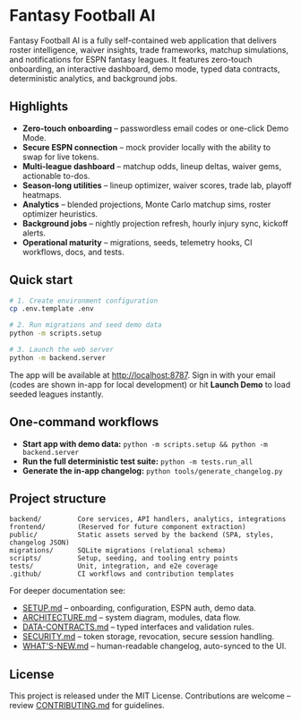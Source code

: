 # Fantasy Football AI

Fantasy Football AI is a fully self-contained web application that delivers roster intelligence, waiver insights, trade frameworks, matchup simulations, and notifications for ESPN fantasy leagues. It features zero-touch onboarding, an interactive dashboard, demo mode, typed data contracts, deterministic analytics, and background jobs.

## Highlights

- **Zero-touch onboarding** – passwordless email codes or one-click Demo Mode.
- **Secure ESPN connection** – mock provider locally with the ability to swap for live tokens.
- **Multi-league dashboard** – matchup odds, lineup deltas, waiver gems, actionable to-dos.
- **Season-long utilities** – lineup optimizer, waiver scores, trade lab, playoff heatmaps.
- **Analytics** – blended projections, Monte Carlo matchup sims, roster optimizer heuristics.
- **Background jobs** – nightly projection refresh, hourly injury sync, kickoff alerts.
- **Operational maturity** – migrations, seeds, telemetry hooks, CI workflows, docs, and tests.

## Quick start

```bash
# 1. Create environment configuration
cp .env.template .env

# 2. Run migrations and seed demo data
python -m scripts.setup

# 3. Launch the web server
python -m backend.server
```

The app will be available at [http://localhost:8787](http://localhost:8787). Sign in with your email (codes are shown in-app for local development) or hit **Launch Demo** to load seeded leagues instantly.

## One-command workflows

- **Start app with demo data:** `python -m scripts.setup && python -m backend.server`
- **Run the full deterministic test suite:** `python -m tests.run_all`
- **Generate the in-app changelog:** `python tools/generate_changelog.py`

## Project structure

```
backend/         Core services, API handlers, analytics, integrations
frontend/        (Reserved for future component extraction)
public/          Static assets served by the backend (SPA, styles, changelog JSON)
migrations/      SQLite migrations (relational schema)
scripts/         Setup, seeding, and tooling entry points
tests/           Unit, integration, and e2e coverage
.github/         CI workflows and contribution templates
```

For deeper documentation see:

- [SETUP.md](SETUP.md) – onboarding, configuration, ESPN auth, demo data.
- [ARCHITECTURE.md](ARCHITECTURE.md) – system diagram, modules, data flow.
- [DATA-CONTRACTS.md](DATA-CONTRACTS.md) – typed interfaces and validation rules.
- [SECURITY.md](SECURITY.md) – token storage, revocation, secure session handling.
- [WHAT'S-NEW.md](WHAT'S-NEW.md) – human-readable changelog, auto-synced to the UI.

## License

This project is released under the MIT License. Contributions are welcome – review [CONTRIBUTING.md](CONTRIBUTING.md) for guidelines.

